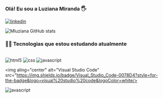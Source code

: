 ### Olá! Eu sou a Luziana Miranda 🖐️
[![linkedin](https://img.shields.io/badge/LinkedIn-0077B5?style=for-the-badge&logo=linkedin&logoColor=white)](https://www.linkedin.com/in/luziana-miranda/)

![Mluziana GitHub stats](https://github-readme-stats.vercel.app/api?username=Mluziana&show_icons=true&theme=dracula)

### 👩‍🎓 Tecnologias que estou estudando atualmente

<div style="display: inline_block"><br/>
<img aling="center" alt="html5" src="https://img.shields.io/badge/HTML5-E34F26?style=for-the-badge&logo=html5&logoColor=white"/>

<img aling="center" alt="css" src="https://img.shields.io/badge/CSS3-1572B6?style=for-the-badge&logo=css3&logoColor=white"/>

<img aling="center" alt="javascript" src="https://img.shields.io/badge/JavaScript-F7DF1E?style=for-the-badge&logo=javascript&logoColor=black"/>
  
<img aling="center" alt="Visual Studio Code" src="https://img.shields.io/badge/Visual_Studio_Code-0078D4?style=for-the-badge&logo=visual%20studio%20code&logoColor=white/>
                                                  
<img aling="center" alt="javascript" src="https://img.shields.io/badge/MySQL-005C84?style=for-the-badge&logo=mysql&logoColor=white"/>
  
 </div>
  
